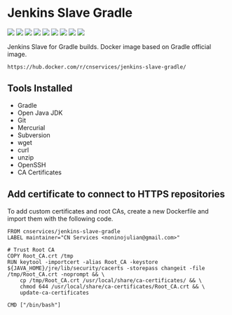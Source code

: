 # Jenkins Slave Gradle

[![](https://img.shields.io/docker/pulls/cnservices/jenkins-slave-gradle.svg)](https://hub.docker.com/r/cnservices/jenkins-slave-gradle/)
[![](hhttps://img.shields.io/docker/build/cnservices/jenkins-slave-gradle)](https://hub.docker.com/r/cnservices/jenkins-slave-gradle/)
[![](https://img.shields.io/docker/automated/cnservices/jenkins-slave-gradle)](https://hub.docker.com/r/cnservices/jenkins-slave-gradle/)
[![](https://img.shields.io/docker/stars/cnservices/jenkins-slave-gradle)](https://hub.docker.com/r/cnservices/jenkins-slave-gradle/)
[![](https://img.shields.io/github/license/cn-cicd/jenkins-slave-gradle)](https://github.com/cn-cicd/jenkins-slave-gradle)
[![](https://img.shields.io/github/issues/cn-cicd/jenkins-slave-gradle)](https://github.com/cn-cicd/jenkins-slave-gradle)
[![](https://img.shields.io/github/issues-closed/cn-cicd/jenkins-slave-gradle)](https://github.com/cn-cicd/jenkins-slave-gradle)
[![](https://img.shields.io/github/languages/code-size/cn-cicd/jenkins-slave-gradle)](https://github.com/cn-cicd/jenkins-slave-gradle)
[![](https://img.shields.io/github/repo-size/cn-cicd/jenkins-slave-gradle)](https://github.com/cn-cicd/jenkins-slave-gradle)

Jenkins Slave for Gradle builds. Docker image based on Gradle official image.

	https://hub.docker.com/r/cnservices/jenkins-slave-gradle/

## Tools Installed ##

- Gradle
- Open Java JDK
- Git
- Mercurial
- Subversion
- wget
- curl
- unzip
- OpenSSH
- CA Certificates

## Add certificate to connect to HTTPS repositories

To add custom certificates and root CAs, create a new Dockerfile and import them with the following code.

	FROM cnservices/jenkins-slave-gradle
	LABEL maintainer="CN Services <noninojulian@gmail.com>"

	# Trust Root CA
	COPY Root_CA.crt /tmp
	RUN keytool -importcert -alias Root_CA -keystore ${JAVA_HOME}/jre/lib/security/cacerts -storepass changeit -file /tmp/Root_CA.crt -noprompt && \
		cp /tmp/Root_CA.crt /usr/local/share/ca-certificates/ && \
		chmod 644 /usr/local/share/ca-certificates/Root_CA.crt && \
		update-ca-certificates

	CMD ["/bin/bash"]

